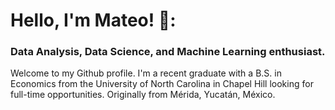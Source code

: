 # Hello, I'm Mateo! 🤠:
### Data Analysis, Data Science, and Machine Learning enthusiast.

Welcome to my Github profile. I'm a recent graduate with a B.S. in Economics from the University of North Carolina in Chapel Hill looking for full-time opportunities. Originally from Mérida, Yucatán, México.



